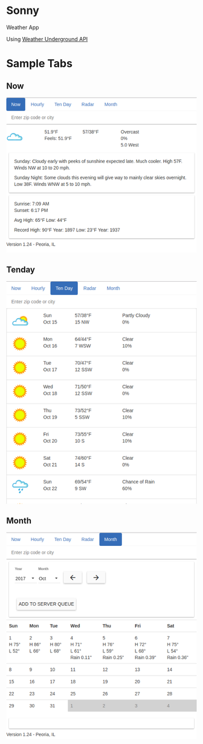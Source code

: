 # Sonny
Weather App

Using [Weather Underground API](https://www.wunderground.com/weather/api/)

# Sample Tabs
## Now
![Now](https://github.com/kball8000/Sonny/blob/master/docs/Sonny-Now.png "Weather Now")
## Tenday
![10 Day](https://github.com/kball8000/Sonny/blob/master/docs/Sonny-10day.png "10 Day Forecast")
## Month
![Month](https://github.com/kball8000/Sonny/blob/master/docs/Sonny-Month.png "Month Data")
